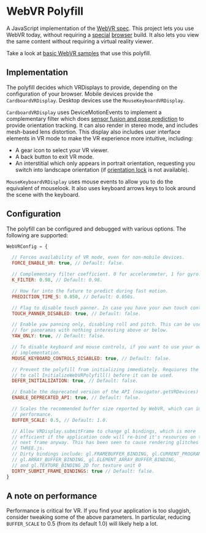 # WebVR Polyfill

A JavaScript implementation of the [WebVR spec][spec]. This project lets you use
WebVR today, without requiring a [special][moz] [browser][cr] build. It also
lets you view the same content without requiring a virtual reality viewer.

Take a look at [basic WebVR samples][samples] that use this polyfill.

[moz]: http://mozvr.com/
[cr]: https://drive.google.com/folderview?id=0BzudLt22BqGRbW9WTHMtOWMzNjQ
[samples]: https://toji.github.io/webvr-samples/
[spec]: https://mozvr.github.io/webvr-spec/

## Implementation

The polyfill decides which VRDisplays to provide, depending on the configuration
of your browser. Mobile devices provide the `CardboardVRDisplay`. Desktop devices
use the `MouseKeyboardVRDisplay`.

`CardboardVRDisplay` uses DeviceMotionEvents to implement a complementary
filter which does [sensor fusion and pose prediction][fusion] to provide
orientation tracking. It can also render in stereo mode, and includes mesh-based
lens distortion. This display also includes user interface elements in VR mode
to make the VR experience more intuitive, including:

- A gear icon to select your VR viewer.
- A back button to exit VR mode.
- An interstitial which only appears in portrait orientation, requesting you switch
  into landscape orientation (if [orientation lock][ol] is not available).

`MouseKeyboardVRDisplay` uses mouse events to allow you to do the equivalent of
mouselook. It also uses keyboard arrows keys to look around the scene
with the keyboard.

[fusion]: http://smus.com/sensor-fusion-prediction-webvr/
[ol]: https://www.w3.org/TR/screen-orientation/


## Configuration

The polyfill can be configured and debugged with various options. The following
are supported:

```javascript
WebVRConfig = {

  // Forces availability of VR mode, even for non-mobile devices.
  FORCE_ENABLE_VR: true, // Default: false.

  // Complementary filter coefficient. 0 for accelerometer, 1 for gyro.
  K_FILTER: 0.98, // Default: 0.98.

  // How far into the future to predict during fast motion.
  PREDICTION_TIME_S: 0.050, // Default: 0.050s.

  // Flag to disable touch panner. In case you have your own touch controls
  TOUCH_PANNER_DISABLED: true, // Default: false.

  // Enable yaw panning only, disabling roll and pitch. This can be useful
  // for panoramas with nothing interesting above or below.
  YAW_ONLY: true, // Default: false.

  // To disable keyboard and mouse controls, if you want to use your own
  // implementation.
  MOUSE_KEYBOARD_CONTROLS_DISABLED: true, // Default: false.

  // Prevent the polyfill from initializing immediately. Requiures the app
  // to call InitializeWebVRPolyfill() before it can be used.
  DEFER_INITIALIZATION: true, // Default: false.

  // Enable the deprecated version of the API (navigator.getVRDevices)
  ENABLE_DEPRECATED_API: true, // Default: false.

  // Scales the recommended buffer size reported by WebVR, which can improve
  // performance.
  BUFFER_SCALE: 0.5, // Default: 1.0.

  // Allow VRDisplay.submitFrame to change gl bindings, which is more
  // efficient if the application code will re-bind it's resources on the
  // next frame anyway. This has been seen to cause rendering glitches with
  // THREE.js.
  // Dirty bindings include: gl.FRAMEBUFFER_BINDING, gl.CURRENT_PROGRAM,
  // gl.ARRAY_BUFFER_BINDING, gl.ELEMENT_ARRAY_BUFFER_BINDING,
  // and gl.TEXTURE_BINDING_2D for texture unit 0
  DIRTY_SUBMIT_FRAME_BINDINGS: true // Default: false.
}
```

## A note on performance

Performance is critical for VR. If you find your application is too sluggish,
consider tweaking some of the above parameters. In particular, reducing
`BUFFER_SCALE` to 0.5 (from its default 1.0) will likely help a lot.
